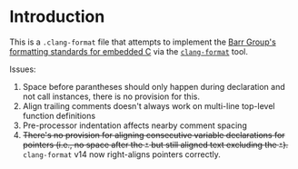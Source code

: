 # Introduction

This is a `.clang-format` file that attempts to implement the [Barr Group's formatting standards for embedded C](https://barrgroup.com/embedded-systems/books/embedded-c-coding-standard) via the [`clang-format`](https://clang.llvm.org/docs/ClangFormatStyleOptions.html) tool.

Issues:

1. Space before parantheses should only happen during declaration and not call instances, there is no provision for this.
2. Align trailing comments doesn't always work on multi-line top-level function definitions
3. Pre-processor indentation affects nearby comment spacing
4. ~~There's no provision for aligning consecutive variable declarations for pointers (i.e., no space after the `*` but still aligned text excluding the `*`).~~ `clang-format` v14 now right-aligns pointers correctly.

